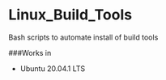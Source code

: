 # Linux_Build_Tools
Bash scripts to automate install of build tools

###Works in
- Ubuntu 20.04.1 LTS